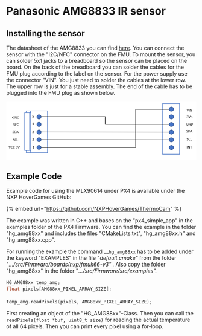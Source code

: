 # Panasonic AMG8833 IR sensor

## Installing the sensor

The datasheet of the AMG8833 you can find [here](http://www.farnell.com/datasheets/2058257.pdf?_ga=2.187765294.767814663.1555052764-1882353189.1555052764). You can connect the sensor with the "I2C/NFC" connector on the FMU. To mount the sensor, you can solder 5x1 jacks to a breadboard so the sensor can be placed on the board. On the back of the breadboard you can solder the cables for the FMU plug according to the label on the sensor. For the power supply use the connector "VIN". You just need to solder the cables at the lower row. The upper row is just for a stable assembly. The end of the cable has to be plugged into the FMU plug as shown below.

![](../.gitbook/assets/amg88xx_pinconnection%20%281%29.png)

## Example Code

Example code for using the MLX90614 under PX4 is available under the NXP HoverGames GitHub:

{% embed url="https://github.com/NXPHoverGames/ThermoCam" %}

The example was written in C++ and bases on the "px4\_simple\_app" in the examples folder of the PX4 Firmware. You can find the example in the folder "hg\_amg88xx" and includes the files "CMakeLists.txt", "hg\_amg88xx.h" and "hg\_amg88xx.cpp".

For running the example the command __`hg_amg88xx` has to be added under the keyword "EXAMPLES" in the file "_default.cmake"_  from the folder "_.../src/Firmware/boards/nxp/fmuk66-v3" ._ Also copy the folder "hg\_amg88xx" in the folder "_.../src/Firmware/src/examples"._

```cpp
HG_AMG88xx temp_amg;
float pixels[AMG88xx_PIXEL_ARRAY_SIZE];

temp_amg.readPixels(pixels, AMG88xx_PIXEL_ARRAY_SIZE);
```

First creating an object of the "HG\_AMG88xx"-Class. Then you can call the  `readPixels(float *buf, uint8_t size)` for reading the actual temperature of all 64 pixels. Then you can print every pixel using a for-loop.

